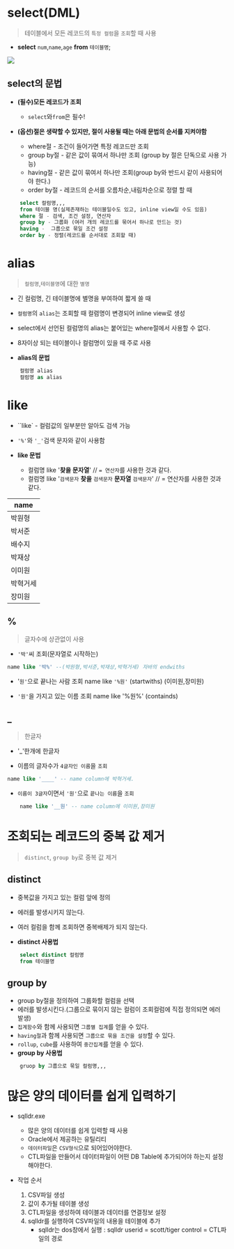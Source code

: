 # select(DML)
> 테이블에서 모든 레코드의 `특정 컬럼`을 `조회`할 때 사용

- **select** `num`,`name`,`age` **from** `테이블명`;

<img src = "https://user-images.githubusercontent.com/69107255/102290863-3528d200-3f85-11eb-8a7b-1e5403f2d3c4.png">

## **select의 문법**

- **(필수)모든 레코드가 조회**
    - `select`와`from`은 필수!

- **(옵션)절은 생략할 수 있지만, 절이 사용될 때는 아래 문법의 순서를 지켜야함**
    - where절 - 조건이 들어가면 특정 레코드만 조회
    - group by절 - 같은 값이 묶여서 하나만 조회 (group by 절은 단독으로 사용 가능)
    - having절 - 같은 값이 묶여서 하나만 조회(group by와 반드시 같이 사용되어야 한다.)
    - order by절 - 레코드의 순서를 오름차순,내림차순으로 정렬 할 때

```sql
    select 컬럼명,,,
    from 테이블 명(실제존재하는 테이블일수도 있고, inline view일 수도 있음)
    where 절 - 검색, 조건 설정, 연산자
    group by - 그룹화 (여러 개의 레코드를 묶어서 하나로 만드는 것)
    having -  그룹으로 묶일 조건 설정
    order by - 정렬(레코드를 순서대로 조회할 때)
```


# alias
> `컬럼명`,`테이블명`에 대한 `별명`

- 긴 컬럼명, 긴 테이블명에 별명을 부여하여 짧게 쓸 때
- `컬럼명`의 `alias`는 조회할 때 컬렴명이 변경되어 inline view로 생성
- select에서 선언된 컬럼명의 alias는 붙어있는 where절에서 사용할 수 없다.
- 8자이상 되는 테이블이나 컬럼명이 있을 때 주로 사용

- **alias의 문법**
```sql
    컬럼명 alias
    컬럼명 as alias
```

# like
- ``like` - 컬럼값의 일부분만 알아도 검색 가능
- `'%'`와 `'_'`검색 문자와 같이 사용함

- **like 문법**
    - 컬럼명 like '**찾을 문자열**' // `= 연산자`를 사용한 것과 같다.
    - 컬럼명 like '`검색문자` **찾을** `검색문자` **문자열** `검색문자`' // = 연산자를 사용한 것과 같다.

|name|
|----|
|박원형|
|박서준|
|배수지|
|박재상|
|이미원|
|박혁거세|
|장미원|

## %
> 글자수에 상관없이 사용

- `'박'`씨 조회(문자열로 시작하는)
```sql
name like '박%' --(박원형,박서준,박재상,박혁거세) 자바의 endwiths
```

- '`원'`으로 끝나는 사람 조회
name like `'%원'` (startwiths)
(이미원,장미원)

- `'원'`을 가지고 있는 이름 조회
name like '%원%' (containds)



## _
> 한글자

- '_'한개에 한글자

- 이름의 글자수가 `4글자인 이름`을 `조회`

```sql
name like '____' -- name column에 박혁거세.
```

- `이름이 3글자`이면서 `'원'`으로 `끝나는 이름`을 `조회`
```sql
    name like '__원' -- name column에 이미원,장미원
```

# 조회되는 레코드의 중복 값 제거
> `distinct`, `group by`로 중복 값 제거

## distinct
- 중복값을 가지고 있는 컬럼 앞에 정의
- 에러를 발생시키지 않는다.
- 여러 컬럼을 함께 조회하면 중복배제가 되지 않는다.

- **distinct 사용법**

```sql
    select distinct 컬럼명
    from 테이블명
```

## group by
- group by절을 정의하여 그룹화할 컬럼을 선택
- 에러를 발생시킨다.(그룹으로 묶이지 않는 컬럼이 조회컬럼에 직접 정의되면 에러 발생)
- `집계함수`와 함께 사용되면 `그룹별 집계`를 얻을 수 있다.
- `having절`과 함께 사용되면 `그룹으로 묶을 조건을 설정`할 수 있다.
- `rollup`, `cube`를 사용하여 `중간집계`를 얻을 수 있다.
- **group by 사용법**
```sql
    gruop by 그룹으로 묶일 컬럼명,,,
```


# 많은 양의 데이터를 쉽게 입력하기

- sqlldr.exe
    - 많은 양의 데이터를 쉽게 입력할 때 사용
    - Oracle에서 제공하는 유틸리티
    - `데이터파일`은 `CSV형식`으로 되어있어야한다.
    - CTL파일을 만들어서 데이터파일이 어떤 DB Table에 추가되어야 하는지 설정해야한다.

- 작업 순서
    1. CSV파일 생성
    2. 값이 추가될 테이블 생성
    3. CTL파일을 생성하여 테이블과 데이터를 연결정보 설정
    4. sqlldr를 실행하여 CSV파일의 내용을 테이블에 추가
        - sqlldr는 dos창에서 실행 : sqlldr userid = scott/tiger control = CTL파일의 경로
